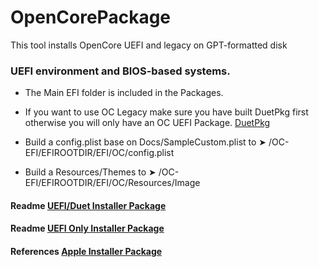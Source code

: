 OpenCorePackage
===========

This tool installs OpenCore UEFI and legacy on GPT-formatted disk
### UEFI environment and BIOS-based systems.
- The Main EFI folder is included in the Packages.
- If you want to use OC Legacy make sure you have built DuetPkg first otherwise you will only have an OC UEFI Package. [DuetPkg](https://github.com/acidanthera/DuetPkg)

- Build a config.plist base on Docs/SampleCustom.plist to ➤ /OC-EFI/EFIROOTDIR/EFI/OC/config.plist
- Build a Resources/Themes to ➤ /OC-EFI/EFIROOTDIR/EFI/OC/Resources/Image

#### Readme [UEFI/Duet Installer Package](https://github.com/chris1111/OpenCorePkg/blob/master/Utilities/OpenCorePackage/Docs/ReadMe%20UEFI:Duet.pdf)

#### Readme [UEFI Only Installer Package](https://github.com/chris1111/OpenCorePkg/blob/master/Utilities/OpenCorePackage/Docs/ReadMe%20UEFI%20Only.pdf)

#### References [Apple Installer Package](https://developer.apple.com/library/archive/documentation/DeveloperTools/Reference/DistributionDefinitionRef/Chapters/Introduction.html#//apple_ref/doc/uid/TP40005370-CH1-SW1)

